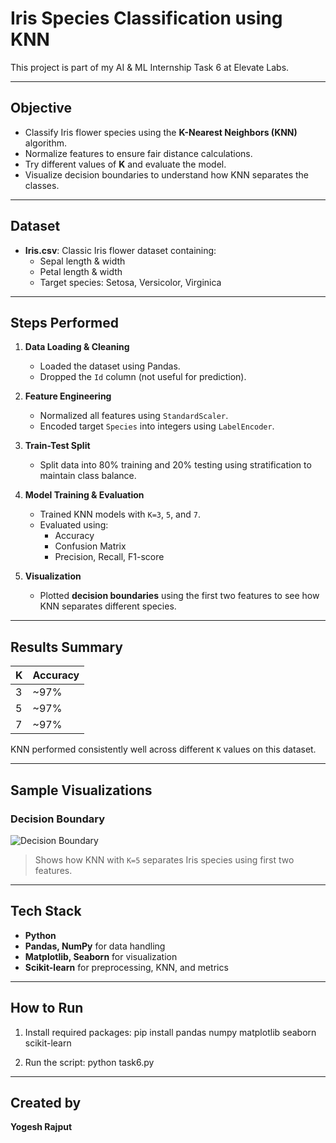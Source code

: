 # Iris Species Classification using KNN

This project is part of my AI & ML Internship Task 6 at Elevate Labs.

---

## Objective

- Classify Iris flower species using the **K-Nearest Neighbors (KNN)** algorithm.
- Normalize features to ensure fair distance calculations.
- Try different values of **K** and evaluate the model.
- Visualize decision boundaries to understand how KNN separates the classes.

---

## Dataset

- **Iris.csv**: Classic Iris flower dataset containing:
  - Sepal length & width
  - Petal length & width
  - Target species: Setosa, Versicolor, Virginica

---

## Steps Performed

1. **Data Loading & Cleaning**
   - Loaded the dataset using Pandas.
   - Dropped the `Id` column (not useful for prediction).

2. **Feature Engineering**
   - Normalized all features using `StandardScaler`.
   - Encoded target `Species` into integers using `LabelEncoder`.

3. **Train-Test Split**
   - Split data into 80% training and 20% testing using stratification to maintain class balance.

4. **Model Training & Evaluation**
   - Trained KNN models with `K=3`, `5`, and `7`.
   - Evaluated using:
     - Accuracy
     - Confusion Matrix
     - Precision, Recall, F1-score

5. **Visualization**
   - Plotted **decision boundaries** using the first two features to see how KNN separates different species.

---

## Results Summary

| K | Accuracy |
|---|----------|
| 3 | ~97%     |
| 5 | ~97%     |
| 7 | ~97%     |

KNN performed consistently well across different `K` values on this dataset.

---

## Sample Visualizations

### Decision Boundary
![Decision Boundary](path/to/your/plot.png)

> Shows how KNN with `K=5` separates Iris species using first two features.

---

## Tech Stack

- **Python**
- **Pandas, NumPy** for data handling
- **Matplotlib, Seaborn** for visualization
- **Scikit-learn** for preprocessing, KNN, and metrics

---

## How to Run

1. Install required packages:
pip install pandas numpy matplotlib seaborn scikit-learn

2. Run the script:
python task6.py

---

## Created by

**Yogesh Rajput**  

